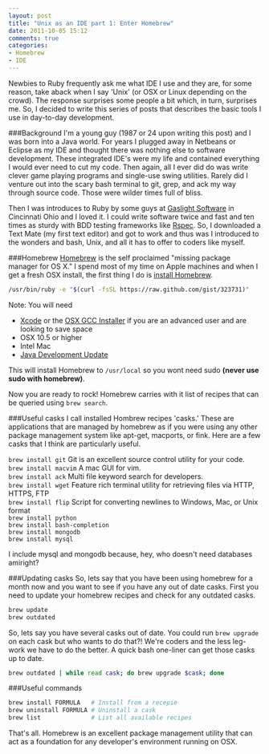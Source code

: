 ```yaml
---
layout: post
title: "Unix as an IDE part 1: Enter Homebrew"
date: 2011-10-05 15:12
comments: true
categories:
- Homebrew
- IDE
---
```


Newbies to Ruby frequently ask me what IDE I use and they are, for some reason, take aback when I say 'Unix' (or OSX or Linux depending on the crowd).
The response surprises some people a bit which, in turn, surprises me. So, I decided to write this series of posts that describes the basic tools I use
in day-to-day development.  

<!--more-->
###Background
I'm a young guy (1987 or 24 upon writing this post) and I was born into a Java world. For years I plugged away in Netbeans or Eclipse as my IDE
and thought there was nothing else to software development. These integrated IDE's were my life and contained everything I would ever need to 
cut my code. Then again, all I ever did do was write clever game playing programs and single-use swing utilities. Rarely did I venture out into the scary
bash terminal to git, grep, and ack my way through source code. Those were wilder times full of bliss.  

Then I was introduces to Ruby by some guys at [Gaslight Software](http://http://gaslightsoftware.com/) in Cincinnati Ohio and I loved it. I could write
software twice and fast and ten times as sturdy with BDD testing frameworks like [Rspec](http://rspec.info/). So, I downloaded a Text Mate (my first
text editor) and got to work and thus was I introduced to the wonders and bash, Unix, and all it has to offer to coders like myself.

###Homebrew
[Homebrew](http://mxcl.github.com/homebrew/) is the self proclaimed "missing package manager for OS X." I spend most of my time on Apple machines and when
I get a fresh OSX install, the first thing I do is [install Homebrew](https://github.com/mxcl/homebrew/wiki/installation).  

~~~bash
/usr/bin/ruby -e "$(curl -fsSL https://raw.github.com/gist/323731)"
~~~

Note: You will need  

* [Xcode](http://itunes.apple.com/us/app/xcode/id448457090) or the [OSX GCC Installer](https://github.com/kennethreitz/osx-gcc-installer) if you are an advanced user and are looking to save space
* OSX 10.5 or higher  
* Intel Mac  
* [Java Development Update](https://daw.apple.com/cgi-bin/WebObjects/DSAuthWeb.woa/wa/login?appIdKey=d4f7d769c2abecc664d0dadfed6a67f943442b5e9c87524d4587a95773750cea&path=%2F%2Fdownloads%2Findex.action)  

This will install Homebrew to `/usr/local` so you wont need sudo **(never use sudo with homebrew)**.

Now you are ready to rock! Homebrew carries with it list of recipes that can be queried using `brew search`.

###Useful casks
I call installed Hombrew recipes 'casks.' These are applications that are managed by homebrew as if you were using any other package management system like apt-get, macports, or fink.
Here are a few casks that I think are particularly useful.

`brew install git` Git is an excellent source control utility for your code.  
`brew install macvim` A mac GUI for vim.  
`brew install ack` Multi file keyword search for developers.  
`brew install wget` Feature rich terminal utility for retrieving files via HTTP, HTTPS, FTP  
`brew install flip` Script for converting newlines to Windows, Mac, or Unix format  
`brew install python`  
`brew install bash-completion`  
`brew install mongodb`  
`brew install mysql`  

I include mysql and mongodb because, hey, who doesn't need databases amiright?

###Updating casks
So, lets say that you have been using homebrew for a month now and you want to see if you have any out of date casks. First you need to update your
homebrew recipes and check for any outdated casks.

~~~bash
brew update
brew outdated
~~~

So, lets say you have several casks out of date. You could run `brew upgrade` on each cask but who wants to do that?! We're coders and the less leg-work we have
to do the better. A quick bash one-liner can get those casks up to date.

~~~bash
brew outdated | while read cask; do brew upgrade $cask; done
~~~

###Useful commands

~~~bash
brew install FORMULA   # Install from a recepie
brew uninstall FORMULA # Uninstall a cask
brew list              # List all available recipes
~~~
That's all. Homebrew is an excellent package management utility that can act as a foundation for any developer's environment running on OSX.
